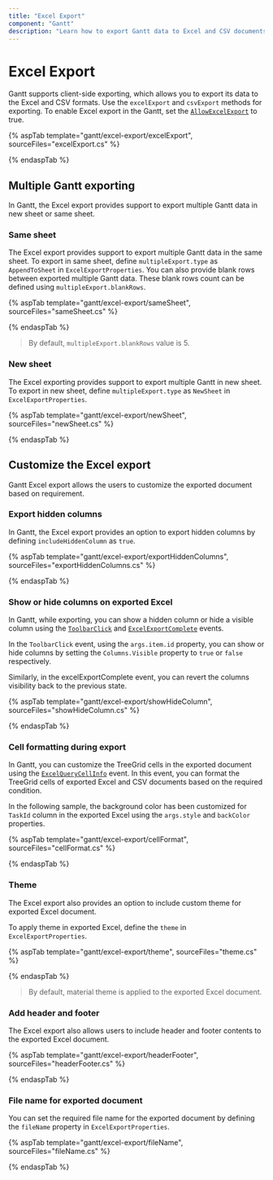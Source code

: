 ```yaml
---
title: "Excel Export"
component: "Gantt"
description: "Learn how to export Gantt data to Excel and CSV documents in the Essential JS 2 Gantt control."
---
```


# Excel Export

Gantt supports client-side exporting, which allows you to export its data to the Excel and CSV formats. Use the `excelExport` and `csvExport` methods for exporting. To enable Excel export in the Gantt, set the [`AllowExcelExport`](https://help.syncfusion.com/cr/aspnetcore-js2/Syncfusion.EJ2.Gantt.Gantt.html#Syncfusion_EJ2_Gantt_Gantt_AllowExcelExport) to true.

{% aspTab template="gantt/excel-export/excelExport", sourceFiles="excelExport.cs" %}

{% endaspTab %}

## Multiple Gantt exporting

In Gantt, the Excel export provides support to export multiple Gantt data in new sheet or same sheet.

### Same sheet

The Excel export provides support to export multiple Gantt data in the same sheet. To export in same sheet, define `multipleExport.type` as `AppendToSheet` in `ExcelExportProperties`. You can also provide blank rows between exported multiple Gantt data. These blank rows count can be defined using `multipleExport.blankRows`.

{% aspTab template="gantt/excel-export/sameSheet", sourceFiles="sameSheet.cs" %}

{% endaspTab %}

>By default, `multipleExport.blankRows` value is 5.

### New sheet

The Excel exporting provides support to export multiple Gantt in new sheet. To export in new sheet, define `multipleExport.type` as `NewSheet` in `ExcelExportProperties`.

{% aspTab template="gantt/excel-export/newSheet", sourceFiles="newSheet.cs" %}

{% endaspTab %}

## Customize the Excel export

Gantt Excel export allows the users to customize the exported document based on requirement.

### Export hidden columns

In Gantt, the Excel export provides an option to export hidden columns by defining `includeHiddenColumn` as `true`.

{% aspTab template="gantt/excel-export/exportHiddenColumns", sourceFiles="exportHiddenColumns.cs" %}

{% endaspTab %}

### Show or hide columns on exported Excel

In Gantt, while exporting, you can show a hidden column or hide a visible column using the [`ToolbarClick`](https://help.syncfusion.com/cr/aspnetcore-js2/Syncfusion.EJ2.Gantt.Gantt.html#Syncfusion_EJ2_Gantt_Gantt_ToolbarClick) and [`ExcelExportComplete`](https://help.syncfusion.com/cr/aspnetcore-js2/Syncfusion.EJ2.Gantt.Gantt.html#Syncfusion_EJ2_Gantt_Gantt_ExcelExportComplete) events.

In the `ToolbarClick` event, using the `args.item.id` property, you can show or hide columns by setting the `Columns.Visible` property to `true` or `false` respectively.

Similarly, in the excelExportComplete event, you can revert the columns visibility back to the previous state.

{% aspTab template="gantt/excel-export/showHideColumn", sourceFiles="showHideColumn.cs" %}

{% endaspTab %}

### Cell formatting during export

In Gantt, you can customize the TreeGrid cells in the exported document using the [`ExcelQueryCellInfo`](https://help.syncfusion.com/cr/aspnetcore-js2/Syncfusion.EJ2.Gantt.Gantt.html#Syncfusion_EJ2_Gantt_Gantt_ExcelQueryCellInfo) event. In this event, you can format the TreeGrid cells of exported Excel and CSV documents based on the required condition.

In the following sample, the background color has been customized for `TaskId` column in the exported Excel using the `args.style` and `backColor` properties.

{% aspTab template="gantt/excel-export/cellFormat", sourceFiles="cellFormat.cs" %}

{% endaspTab %}

### Theme

The Excel export also provides an option to include custom theme for exported Excel document.

To apply theme in exported Excel, define the `theme` in `ExcelExportProperties`.

{% aspTab template="gantt/excel-export/theme", sourceFiles="theme.cs" %}

{% endaspTab %}

> By default, material theme is applied to the exported Excel document.

### Add header and footer

The Excel export also allows users to include header and footer contents to the exported Excel document.

{% aspTab template="gantt/excel-export/headerFooter", sourceFiles="headerFooter.cs" %}

{% endaspTab %}

### File name for exported document

You can set the required file name for the exported document by defining the `fileName` property in `ExcelExportProperties`.

{% aspTab template="gantt/excel-export/fileName", sourceFiles="fileName.cs" %}

{% endaspTab %}
